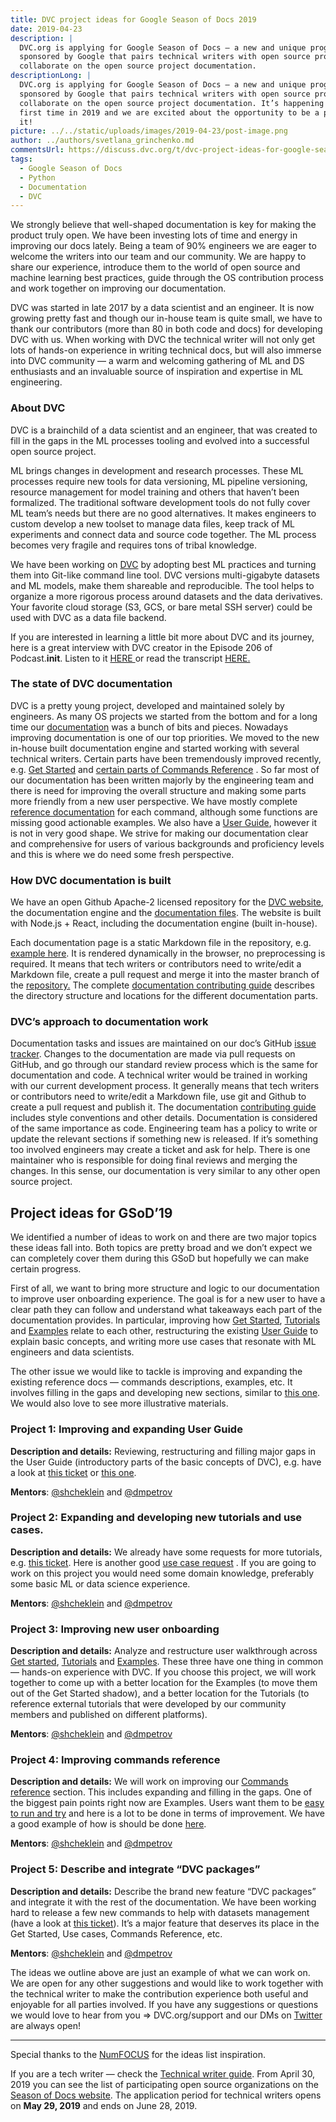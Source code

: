 ```yaml
---
title: DVC project ideas for Google Season of Docs 2019
date: 2019-04-23
description: |
  DVC.org is applying for Google Season of Docs — a new and unique program
  sponsored by Google that pairs technical writers with open source projects to
  collaborate on the open source project documentation.
descriptionLong: |
  DVC.org is applying for Google Season of Docs — a new and unique program
  sponsored by Google that pairs technical writers with open source projects to
  collaborate on the open source project documentation. It’s happening for the
  first time in 2019 and we are excited about the opportunity to be a part of
  it!
picture: ../../static/uploads/images/2019-04-23/post-image.png
author: ../authors/svetlana_grinchenko.md
commentsUrl: https://discuss.dvc.org/t/dvc-project-ideas-for-google-season-of-docs-2019/291
tags:
  - Google Season of Docs
  - Python
  - Documentation
  - DVC
---
```


We strongly believe that well-shaped documentation is key for making the product
truly open. We have been investing lots of time and energy in improving our docs
lately. Being a team of 90% engineers we are eager to welcome the writers into
our team and our community. We are happy to share our experience, introduce them
to the world of open source and machine learning best practices, guide through
the OS contribution process and work together on improving our documentation.

DVC was started in late 2017 by a data scientist and an engineer. It is now
growing pretty fast and though our in-house team is quite small, we have to
thank our contributors (more than 80 in both code and docs) for developing DVC
with us. When working with DVC the technical writer will not only get lots of
hands-on experience in writing technical docs, but will also immerse into DVC
community — a warm and welcoming gathering of ML and DS enthusiasts and an
invaluable source of inspiration and expertise in ML engineering.

### About DVC

DVC is a brainchild of a data scientist and an engineer, that was created to
fill in the gaps in the ML processes tooling and evolved into a successful open
source project.

ML brings changes in development and research processes. These ML processes
require new tools for data versioning, ML pipeline versioning, resource
management for model training and others that haven’t been formalized. The
traditional software development tools do not fully cover ML team’s needs but
there are no good alternatives. It makes engineers to custom develop a new
toolset to manage data files, keep track of ML experiments and connect data and
source code together. The ML process becomes very fragile and requires tons of
tribal knowledge.

We have been working on [DVC](http://DVC.org) by adopting best ML practices and
turning them into Git-like command line tool. DVC versions multi-gigabyte
datasets and ML models, make them shareable and reproducible. The tool helps to
organize a more rigorous process around datasets and the data derivatives. Your
favorite cloud storage (S3, GCS, or bare metal SSH server) could be used with
DVC as a data file backend.

If you are interested in learning a little bit more about DVC and its journey,
here is a great interview with DVC creator in the Episode 206 of
Podcast.**init**. Listen to it
[HERE ](https://www.pythonpodcast.com/data-version-control-episode-206/)or read
the transcript
[HERE.](https://towardsdatascience.com/data-version-control-with-dvc-what-do-the-authors-have-to-say-3c3b10f27ee)

### The state of DVC documentation

DVC is a pretty young project, developed and maintained solely by engineers. As
many OS projects we started from the bottom and for a long time our
[documentation](https://dvc.org/doc) was a bunch of bits and pieces. Nowadays
improving documentation is one of our top priorities. We moved to the new
in-house built documentation engine and started working with several technical
writers. Certain parts have been tremendously improved recently, e.g.
[Get Started](https://dvc.org/doc/get-started) and
[certain parts of Commands Reference](https://dvc.org/doc/commands-reference/fetch)
. So far most of our documentation has been written majorly by the engineering
team and there is need for improving the overall structure and making some parts
more friendly from a new user perspective. We have mostly complete
[reference documentation](https://dvc.org/doc/commands-reference) for each
command, although some functions are missing good actionable examples. We also
have a [User Guide](https://dvc.org/doc/user-guide/dvc-files-and-directories),
however it is not in very good shape. We strive for making our documentation
clear and comprehensive for users of various backgrounds and proficiency levels
and this is where we do need some fresh perspective.

### How DVC documentation is built

We have an open Github Apache-2 licensed repository for the
[DVC website](https://github.com/iterative/dvc.org), the documentation engine
and the [documentation files](https://github.com/iterative/dvc.org). The website
is built with Node.js + React, including the documentation engine (built
in-house).

Each documentation page is a static Markdown file in the repository, e.g.
[example here](https://github.com/iterative/dvc.org/blob/master/static/docs/get-started/example-versioning.md.).
It is rendered dynamically in the browser, no preprocessing is required. It
means that tech writers or contributors need to write/edit a Markdown file,
create a pull request and merge it into the master branch of the
[repository.](https://github.com/iterative/dvc.org) The complete
[documentation contributing guide](https://github.com/iterative/dvc.org/blob/master/README.md#contributing)
describes the directory structure and locations for the different documentation
parts.

### DVC’s approach to documentation work

Documentation tasks and issues are maintained on our doc’s GitHub
[issue tracker](https://github.com/iterative/dvc.org/issues). Changes to the
documentation are made via pull requests on GitHub, and go through our standard
review process which is the same for documentation and code. A technical writer
would be trained in working with our current development process. It generally
means that tech writers or contributors need to write/edit a Markdown file, use
git and Github to create a pull request and publish it. The documentation
[contributing guide](https://github.com/iterative/dvc.org/blob/master/README.md#contributing)
includes style conventions and other details. Documentation is considered of the
same importance as code. Engineering team has a policy to write or update the
relevant sections if something new is released. If it’s something too involved
engineers may create a ticket and ask for help. There is one maintainer who is
responsible for doing final reviews and merging the changes. In this sense, our
documentation is very similar to any other open source project.

## Project ideas for GSoD’19

We identified a number of ideas to work on and there are two major topics these
ideas fall into. Both topics are pretty broad and we don’t expect we can
completely cover them during this GSoD but hopefully we can make certain
progress.

First of all, we want to bring more structure and logic to our documentation to
improve user onboarding experience. The goal is for a new user to have a clear
path they can follow and understand what takeaways each part of the
documentation provides. In particular, improving how
[Get Started](https://dvc.org/doc/get-started),
[Tutorials](https://dvc.org/doc/tutorial) and
[Examples](https://dvc.org/doc/get-started/example-versioning) relate to each
other, restructuring the existing [User Guide](https://dvc.org/doc/user-guide)
to explain basic concepts, and writing more use cases that resonate with ML
engineers and data scientists.

The other issue we would like to tackle is improving and expanding the existing
reference docs — commands descriptions, examples, etc. It involves filling in
the gaps and developing new sections, similar to
[this one](https://dvc.org/doc/commands-reference/fetch). We would also love to
see more illustrative materials.

### Project 1: Improving and expanding User Guide

**Description and details:** Reviewing, restructuring and filling major gaps in
the User Guide (introductory parts of the basic concepts of DVC), e.g. have a
look at [this ticket](https://github.com/iterative/dvc.org/issues/144) or
[this one](https://github.com/iterative/dvc.org/issues/53).

**Mentors**: [@shcheklein](https://github.com/shcheklein) and
[@dmpetrov](https://github.com/dmpetrov)

### Project 2: Expanding and developing new tutorials and use cases.

**Description and details:** We already have some requests for more tutorials,
e.g. [this ticket](https://github.com/iterative/dvc.org/issues/96). Here is
another good [use case request](https://github.com/iterative/dvc.org/issues/194)
. If you are going to work on this project you would need some domain knowledge,
preferably some basic ML or data science experience.

**Mentors**: [@shcheklein](https://github.com/shcheklein) and
[@dmpetrov](https://github.com/dmpetrov)

### Project 3: Improving new user onboarding

**Description and details:** Analyze and restructure user walkthrough across
[Get started](https://dvc.org/doc/get-started),
[Tutorials](https://dvc.org/doc/tutorial) and
[Examples](https://dvc.org/doc/get-started/example-versioning). These three have
one thing in common — hands-on experience with DVC. If you choose this project,
we will work together to come up with a better location for the Examples (to
move them out of the Get Started shadow), and a better location for the
Tutorials (to reference external tutorials that were developed by our community
members and published on different platforms).

**Mentors**: [@shcheklein](https://github.com/shcheklein) and
[@dmpetrov](https://github.com/dmpetrov)

### Project 4: Improving commands reference

**Description and details:** We will work on improving our
[Commands reference](https://dvc.org/doc/commands-reference) section. This
includes expanding and filling in the gaps. One of the biggest pain points right
now are Examples. Users want them to be
[easy to run and try](https://github.com/iterative/dvc.org/issues/198) and here
is a lot to be done in terms of improvement. We have a good example of how is
should be done [here](https://dvc.org/doc/commands-reference/fetch).

**Mentors**: [@shcheklein](https://github.com/shcheklein) and
[@dmpetrov](https://github.com/dmpetrov)

### Project 5: Describe and integrate “DVC packages”

**Description and details:** Describe the brand new feature “DVC packages” and
integrate it with the rest of the documentation. We have been working hard to
release a few new commands to help with datasets management (have a look at
[this ticket](https://github.com/iterative/dvc/issues/1487)). It’s a major
feature that deserves its place in the Get Started, Use cases, Commands
Reference, etc.

**Mentors**: [@shcheklein](https://github.com/shcheklein) and
[@dmpetrov](https://github.com/dmpetrov)

The ideas we outline above are just an example of what we can work on. We are
open for any other suggestions and would like to work together with the
technical writer to make the contribution experience both useful and enjoyable
for all parties involved. If you have any suggestions or questions we would love
to hear from you => DVC.org/support and our DMs on
[Twitter](https://twitter.com/DVCorg) are always open!

<hr />

Special thanks to the [NumFOCUS](https://numfocus.org/) for the ideas list
inspiration.

If you are a tech writer — check the
[Technical writer guide](https://developers.google.com/season-of-docs/docs/tech-writer-guide).
From April 30, 2019 you can see the list of participating open source
organizations on the [Season of Docs website](https://g.co/seasonofdocs). The
application period for technical writers opens on **May 29, 2019** and ends on
June 28, 2019.
